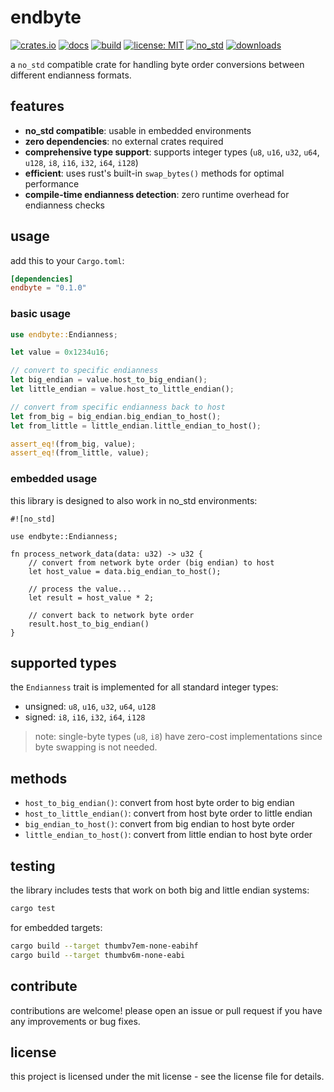 # endbyte

[![crates.io](https://img.shields.io/crates/v/endbyte.svg)](https://crates.io/crates/endbyte)
[![docs](https://docs.rs/endbyte/badge.svg)](https://docs.rs/endbyte)
[![build](https://github.com/Iskra-Initiative/endbyte/actions/workflows/rust.yml/badge.svg)](https://github.com/Iskra-Initiative/endbyte/actions)
[![license: MIT](https://img.shields.io/badge/License-MIT-yellow.svg)](https://opensource.org/licenses/MIT)
[![no_std](https://img.shields.io/badge/no__std-compatible-green.svg)](https://docs.rust-embedded.org/book/intro/no-std.html)
[![downloads](https://img.shields.io/crates/d/endbyte.svg)](https://crates.io/crates/endbyte)


a `no_std` compatible crate for handling byte order conversions between different endianness formats.

## features

- **no_std compatible**: usable in embedded environments
- **zero dependencies**: no external crates required
- **comprehensive type support**: supports integer types (`u8`, `u16`, `u32`, `u64`, `u128`, `i8`, `i16`, `i32`, `i64`, `i128`)
- **efficient**: uses rust's built-in `swap_bytes()` methods for optimal performance
- **compile-time endianness detection**: zero runtime overhead for endianness checks

## usage

add this to your `Cargo.toml`:

```toml
[dependencies]
endbyte = "0.1.0"
```

### basic usage

```rust
use endbyte::Endianness;

let value = 0x1234u16;

// convert to specific endianness
let big_endian = value.host_to_big_endian();
let little_endian = value.host_to_little_endian();

// convert from specific endianness back to host
let from_big = big_endian.big_endian_to_host();
let from_little = little_endian.little_endian_to_host();

assert_eq!(from_big, value);
assert_eq!(from_little, value);
```

### embedded usage

this library is designed to also work in no_std environments:

```rust,ignore
#![no_std]

use endbyte::Endianness;

fn process_network_data(data: u32) -> u32 {
    // convert from network byte order (big endian) to host
    let host_value = data.big_endian_to_host();

    // process the value...
    let result = host_value * 2;

    // convert back to network byte order
    result.host_to_big_endian()
}
```

## supported types

the `Endianness` trait is implemented for all standard integer types:

- unsigned: `u8`, `u16`, `u32`, `u64`, `u128`
- signed: `i8`, `i16`, `i32`, `i64`, `i128`

> note: single-byte types (`u8`, `i8`) have zero-cost implementations since byte swapping is not needed.

## methods

- `host_to_big_endian()`: convert from host byte order to big endian
- `host_to_little_endian()`: convert from host byte order to little endian
- `big_endian_to_host()`: convert from big endian to host byte order
- `little_endian_to_host()`: convert from little endian to host byte order

## testing

the library includes tests that work on both big and little endian systems:

```bash
cargo test
```

for embedded targets:

```bash
cargo build --target thumbv7em-none-eabihf
cargo build --target thumbv6m-none-eabi
```

## contribute

contributions are welcome! please open an issue or pull request if you have any improvements or bug fixes.

## license

this project is licensed under the mit license - see the license file for details.
